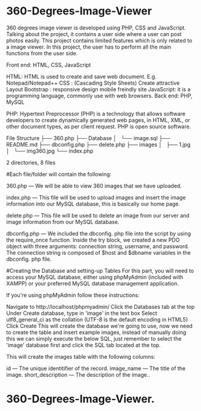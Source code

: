 # 360-Degrees-Image-Viewer

 360 degrees image viewer is developed using PHP, CSS and JavaScript. Talking about the project, it contains a user side where a user can post photos easily. This project contains limited features which is only related to a image viewer. In this project, the user has to perform all the main functions from the user side.

Front end: HTML, CSS, JavaScript

 HTML: HTML is used to create and save web document. E.g. Notepad/Notepad++
 CSS : (Cascading Style Sheets) Create attractive Layout
 Bootstrap : responsive design mobile freindly site
 JavaScript: it is a programming language, commonly use with web browsers.
 Back end: PHP, MySQL

 PHP: Hypertext Preprocessor (PHP) is a technology that allows software developers to create dynamically generated web pages, in HTML, XML, or other document types, as per client request. PHP is open source software.


File Structure
├── 360.php
├── Database
│   └── image.sql
├── README.md
├── dbconfig.php
├── delete.php
├── images
│   ├── 1.jpg
│   └── img360.jpg
└── index.php

2 directories, 8 files


#Each file/folder will contain the following:

 360.php — We will be able to view 360 images that we have uploaded.

 index.php — This file will be used to upload images and insert the image information into our MySQL database, this is basically our home page.

 delete.php — This file will be used to delete an image from our server and image information from our MySQL database.

 dbconfig.php — We included the dbconfig. php file into the script by using the require_once function. Inside the try block, we created a new PDO object with three arguments: connection string, username, and password. The connection string is composed of $host and $dbname variables in the dbconfig. php file.


#Creating the Database and setting-up Tables
 For this part, you will need to access your MySQL database, either using phpMyAdmin (included with XAMPP) or your preferred MySQL database management application.

If you're using phpMyAdmin follow these instructions:

 Navigate to http://localhost/phpmyadmin/
 Click the Databases tab at the top
 Under Create database, type in 'image' in the text box
 Select utf8_general_ci as the collation (UTF-8 is the default encoding in HTML5)
 Click Create
 This will create the database we're going to use, now we need to create the table and insert example images, instead of manually doing this we can simply execute the below SQL, just remember to select the 'image' database first and click the SQL tab located at the top.
    
This will create the images table with the following columns:

 id — The unique identitifier of the record.
 image_name — The title of the image.
 short_description — The description of the image..


 # 360-Degrees-Image-Viewer.

